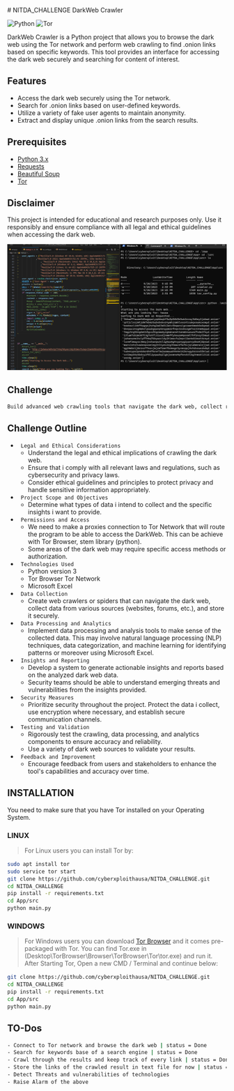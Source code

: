 ﻿﻿# NITDA_CHALLENGE DarkWeb Crawler

![Python](https://img.shields.io/badge/Python-3.x-blue)
![Tor](https://img.shields.io/badge/Tor-Support-green)

DarkWeb Crawler is a Python project that allows you to browse the dark web using the Tor network and perform web crawling to find .onion links based on specific keywords. This tool provides an interface for accessing the dark web securely and searching for content of interest.

## Features

- Access the dark web securely using the Tor network.
- Search for .onion links based on user-defined keywords.
- Utilize a variety of fake user agents to maintain anonymity.
- Extract and display unique .onion links from the search results.

## Prerequisites

- [Python 3.x](https://www.python.org/downloads/release/python-3115/)
- [Requests](https://pypi.org/project/requests/)
- [Beautiful Soup](https://pypi.org/project/beautifulsoup4/)
- [Tor](https://www.torproject.org/)

## Disclaimer
This project is intended for educational and research purposes only. Use it responsibly and ensure compliance with all legal and ethical guidelines when accessing the dark web.

![ScreenShot](image.png)
## Challenge
```bash
Build advanced web crawling tools that navigate the dark web, collect relevant data, and provide organizations with insights into emerging threats and vulnerabilities. This tool should feature an analytics to process and categorize unstructured dark web data, providing actionable insights to security teams
```
## Challenge Outline
- ` Legal and Ethical Considerations`
    - Understand the legal and ethical implications of crawling the dark web. 
    - Ensure that i comply with all relevant laws and regulations, such as cybersecurity and privacy laws.
    - Consider ethical guidelines and principles to protect privacy and handle sensitive information appropriately.
- ` Project Scope and Objectives`
    - Determine what types of data i intend to collect and the specific insights i want to provide.
- ` Permissions and Access`
    - We need to make a proxies connection to Tor Network that will route the program to be able to access the DarkWeb. This can be achieve with Tor Browser, stem library (python).
    - Some areas of the dark web may require specific access methods or authorization.
- ` Technologies Used`
    - Python version 3
    - Tor Browser Tor Network
    - Microsoft Excel
- ` Data Collection`
    - Create web crawlers or spiders that can navigate the dark web, collect data from various sources (websites, forums, etc.), and store it securely.
- ` Data Processing and Analytics`
    - Implement data processing and analysis tools to make sense of the collected data. This may involve natural language processing (NLP) techniques, data categorization, and machine learning for identifying patterns or moreover using Microsoft Excel.
- ` Insights and Reporting`
    - Develop a system to generate actionable insights and reports based on the analyzed dark web data. 
    - Security teams should be able to understand emerging threats and vulnerabilities from the insights provided.
- ` Security Measures`
    - Prioritize security throughout the project. Protect the data i collect, use encryption where necessary, and establish secure communication channels.
- ` Testing and Validation`
    - Rigorously test the crawling, data processing, and analytics components to ensure accuracy and reliability. 
    - Use a variety of dark web sources to validate your results.
- ` Feedback and Improvement`
    - Encourage feedback from users and stakeholders to enhance the tool's capabilities and accuracy over time.

## INSTALLATION
You need to make sure that you have Tor installed on your Operating System. 
### LINUX
> For Linux users you can install Tor by:
```bash
sudo apt install tor
sudo service tor start
git clone https://github.com/cyberxploithausa/NITDA_CHALLENGE.git
cd NITDA_CHALLENGE
pip install -r requirements.txt
cd App/src
python main.py
```
### WINDOWS
> For Windows users you can download [Tor Browser](https://www.torproject.org) and it comes pre-packaged with Tor. You can find Tor.exe in (Desktop\TorBrowser\Browser\TorBrowser\Tor\tor.exe) and run it. After Starting Tor, Open a new CMD / Terminal and continue below:
```bash
git clone https://github.com/cyberxploithausa/NITDA_CHALLENGE.git
cd NITDA_CHALLENGE
pip install -r requirements.txt
cd App/src
python main.py
```

## TO-Dos
```bash
- Connect to Tor network and browse the dark web | status = Done
- Search for keywords base of a search engine | status = Done
- Crawl through the results and keep track of every link | status = Done
- Store the links of the crawled result in text file for now | status = Done
- Detect Threats and vulnerabilities of technologies
- Raise Alarm of the above
```